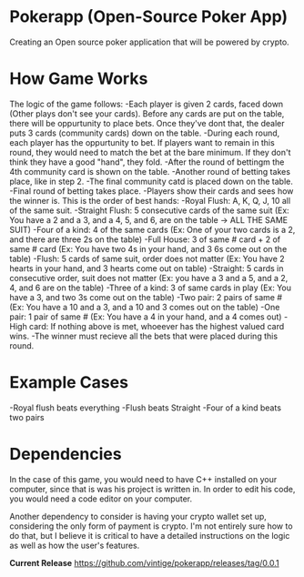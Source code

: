 # Pokerapp (Open-Source Poker App)
 
Creating an Open source poker application that will be powered by crypto. 

# How Game Works
The logic of the game follows:
-Each player is given 2 cards, faced down (Other plays don't see your cards). Before any cards are put on the table, there will be oppurtunity to place bets. Once they've dont that, the dealer puts 3 cards (community cards) down on the table.
-During each round, each player has the oppurtunity to bet. If players want to remain in this round, they would need to match the bet at the bare minimum. If they don't think they have a good "hand", they fold.
-After the round of bettingm the 4th community card is shown on the table.
-Another round of betting takes place, like in step 2.
-The final community catd is placed down on the table.
-Final round of betting takes place.
-Players show their cards and sees how the winner is.
This is the order of best hands:
-Royal Flush: A, K, Q, J, 10 all of the same suit.
-Straight Flush: 5 consecutive cards of the same suit (Ex: You have a 2 and a 3, and a 4, 5, and 6, are on the table -> ALL THE SAME SUIT)
-Four of a kind: 4 of the same cards (Ex: One of your two cards is a 2, and there are three 2s on the table)
-Full House: 3 of same # card + 2 of same # card (Ex: You have two 4s in your hand, and 3 6s come out on the table)
-Flush: 5 cards of same suit, order does not matter (Ex: You have 2 hearts in your hand, and 3 hearts come out on table)
-Straight: 5 cards in consecutive order, suit does not matter (Ex: you have a 3 and a 5, and a 2, 4, and 6 are on the table)
-Three of a kind: 3 of same cards in play (Ex: You have a 3, and two 3s come out on the table)
-Two pair: 2 pairs of same # (Ex: You have a 10 and a 3, and a 10 and 3 comes out on the table)
-One pair: 1 pair of same # (Ex: You have a 4 in your hand, and a 4 comes out)
-High card: If nothing above is met, whoeever has the highest valued card wins.
-The winner must recieve all the bets that were placed during this round.

# Example Cases
-Royal flush beats everything
-Flush beats Straight
-Four of a kind beats two pairs


# Dependencies
In the case of this game, you would need to have C++ installed on your computer, since that is was his project is written in. In order to edit his code, you would need a code editor on your computer.

Another dependency to consider is having your crypto wallet set up, considering the only form of payment is crypto. I'm not entirely sure how to do that, but I believe it is critical to have a detailed instructions on the logic as well as how the user's features. 


 **Current Release**
 <https://github.com/vintige/pokerapp/releases/tag/0.0.1>
